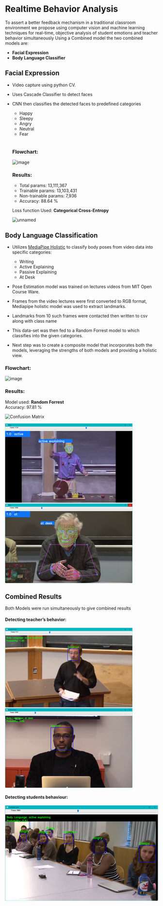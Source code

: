 # Realtime Behavior Analysis 
To assert a better feedback mechanism in a traditional classroom environment we propose using computer vision and machine learning techniques for real-time, objective analysis of student emotions and teacher behavior simultaneously Using a Combined model the two combined models are:
- **Facial Expression**
- **Body Language Classifier**


## Facial Expression
- Video capture using python CV.
- Uses Cascade Classifier to detect faces
- CNN then classifies the detected faces to predefined categories
  - Happy
  - Sleepy
  - Angry
  - Neutral
  - Fear
  <br>
  
  ### Flowchart:
    ![image](https://github.com/user-attachments/assets/ba47afab-65ad-48a0-9d7f-794e402018b4)

  ### Results:
  - Total params: 13,111,367
  - Trainable params: 13,103,431
  - Non-trainable params: 7,936
  - Accuracy:  88.64 %

  Loss function Used: **Categorical Cross-Entropy**
  
  ![unnamed](https://github.com/user-attachments/assets/cd3c5bc4-9de4-40ea-a487-d05346b5ff08)

## Body Language Classification
- Utilizes [MediaPipe Holistic](https://github.com/google/mediapipe/blob/master/docs/solutions/holistic.md) to classify body poses from video data into specific categories:
  - Writing
  - Active Explaining
  - Passive Explaining
  - At Desk

- Pose Estimation model was trained on lectures videos from MIT Open Course Ware.
- Frames from the video lectures were first converted to RGB format, Mediapipe holistic model was used to extract landmarks.
- Landmarks from 10 such frames were contacted then written to csv along with class name
- This data-set was then fed to a Random Forrest model to which classifies into the given categories.
- Next step was to create a composite model that incorporates both the models, leveraging the strengths of both models and providing a holistic view.

### Flowchart:
  ![image](https://github.com/user-attachments/assets/3da7f7dc-9a98-4352-9316-1035a7310ee3)

### Results:
  Model used: **Random Forrest** <br>
  Accuracy: 97.81 %

  ![Confusion Matrix](https://github.com/user-attachments/assets/b0d07dff-f5a2-44c5-b2b0-ed17362453c9)


<p float="left">
  <img src="/Project Images/Picture7.png" width="420" />
  <img src="/Project Images/Picture1.png" width="420" /> 
</p>

## Combined Results
Both Models were run simultaneously to give combined results

#### Detecting teacher’s behavior:
<p float="left">
  <img src="/Project Images/Picture4.png" width="420" />
  <img src="/Project Images/Picture5.png" width="420" /> 
</p>

#### Detecting students behaviour:
<img src="/Project Images/Picture6.png" />
